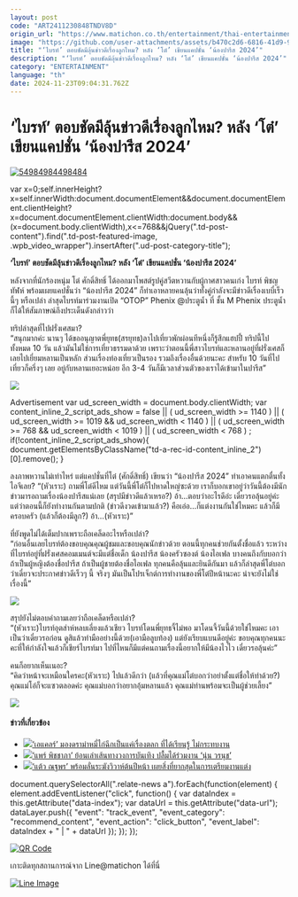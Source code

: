 ```yaml
---
layout: post
code: "ART2411230848TNDV8D"
origin_url: "https://www.matichon.co.th/entertainment/thai-entertainment/news_4915921"
image: "https://github.com/user-attachments/assets/b470c2d6-6816-41d9-9f11-bb21c37ab246"
title: "‘ไบรท์’ ตอบชัดมีลุ้นข่าวดีเรื่องลูกไหม? หลัง ‘โต๋’ เขียนแคปชั่น ‘น้องปารีส 2024’"
description: "‘ไบรท์’ ตอบชัดมีลุ้นข่าวดีเรื่องลูกไหม? หลัง ‘โต๋’ เขียนแคปชั่น ‘น้องปารีส 2024’"
category: "ENTERTAINMENT"
language: "th"
date: 2024-11-23T09:04:31.762Z
---
```


# ‘ไบรท์’ ตอบชัดมีลุ้นข่าวดีเรื่องลูกไหม? หลัง ‘โต๋’ เขียนแคปชั่น ‘น้องปารีส 2024’

[![](https://www.matichon.co.th/wp-content/uploads/2024/11/54984984498484.jpg "54984984498484")](https://www.matichon.co.th/wp-content/uploads/2024/11/54984984498484.jpg)

var x=0;self.innerHeight?x=self.innerWidth:document.documentElement&&document.documentElement.clientHeight?x=document.documentElement.clientWidth:document.body&&(x=document.body.clientWidth),x<=768&&jQuery(".td-post-content").find(".td-post-featured-image, .wpb\_video\_wrapper").insertAfter(".ud-post-category-title");

**‘ไบรท์’ ตอบชัดมีลุ้นข่าวดีเรื่องลูกไหม? หลัง ‘โต๋’ เขียนแคปชั่น ‘น้องปารีส 2024’**

หลังจากที่นักร้องหนุ่ม โต๋ ศักดิ์สิทธิ์ ได้ออกมาโพสต์รูปคู่สวีตหวานกับผู้กาศสาวคนเก่ง ไบรท์ พิชญทัฬห์ พร้อมเผยแคปชั่นว่า “น้องปารีส 2024” ก็ทำเอาหลายคนลุ้นว่าทั้งคู่กำลังจะมีข่าวดีเรื่องเบบี๋เร็วนี้ๆ หรือเปล่า ล่าสุดไบรท์มาร่วมงานเปิด “OTOP” Phenix @ประตูน้ำ ที่ ชั้น M Phenix ประตูน้ำ ก็ได้ให้สัมภาษณ์ถึงประเด็นดังกล่าวว่า

ทริปล่าสุดที่ไปฝรั่งเศสมา?  
“สนุกมากค่ะ นานๆ ได้ขออนุญาตพี่ยุทธ(สรยุทธ)ลาไปเที่ยวพักผ่อนทีหนึ่งก็รู้สึกแฮปปี้ ทริปนี้ไปทั้งหมด 10 วัน แล้วมันไม่ใช่การเที่ยวธรรมดาด้วย เพราะว่าตอนนี้พี่สาวไบรท์และหลานอยู่ที่ฝรั่งเศสก็เลยไปเยี่ยมหลานเป็นหลัก ส่วนเรื่องท่องเที่ยวเป็นรอง รวมถึงเรื่องอื่นด้วยนะคะ สำหรับ 10 วันที่ไปเที่ยวก็ครึ่งๆ เลย อยู่กับหลานเยอะหน่อย อีก 3-4 วันก็มีเวลาส่วนตัวของเราได้เข้ามาในปารีส”

![](https://www.matichon.co.th/wp-content/uploads/2024/11/S__537567329_0-819x1024.jpg)

Advertisement var ud\_screen\_width = document.body.clientWidth; var content\_inline\_2\_script\_ads\_show = false || ( ud\_screen\_width >= 1140 ) || ( ud\_screen\_width >= 1019 && ud\_screen\_width < 1140 ) || ( ud\_screen\_width >= 768 && ud\_screen\_width < 1019 ) || ( ud\_screen\_width < 768 ) ; if(!content\_inline\_2\_script\_ads\_show){ document.getElementsByClassName("td-a-rec-id-content\_inline\_2")\[0\].remove(); }

ลงภาพหวานไม่เท่าไหร่ แต่แคปชั่นที่โต๋ (ศักดิ์สิทธิ์) เขียนว่า “น้องปารีส 2024” ทำเอาคนแตกตื่นทั้งไอจีเลย? “(หัวเราะ) ถามพี่โต๋ดีไหม แต่วันนี้พี่โต๋ก็ไปหาดใหญ่ซะด้วย เราก็บอกเขาอยู่ว่าวันนี้ต้องมีนักข่าวมารอถามเรื่องน้องปารีสแน่เลย (สรุปมีข่าวดีแล้วเหรอ?) อ้า…ตอบว่าอะไรดีอ่ะ เดี๋ยวรอลุ้นอยู่ค่ะ แต่ว่าตอนนี้ก็ยังทำงานกันตามปกติ (ข่าวดีงวดเข้ามาแล้ว?) คือเอ่อ…ก็แต่งงานกันใช่ไหมคะ แล้วก็มีครอบครัว (แล้วก็ต้องมีลูก?) อ้า…(หัวเราะ)”

ที่ยังพูดไม่ได้เต็มปากเพราะถือเคล็ดอะไรหรือเปล่า?  
“ก่อนอื่นเลยไบรท์ต้องขอบคุณคุณผู้ชมและขอบคุณนักข่าวด้วย ตอนนี้ทุกคนช่วยกันตั้งชื่อแล้ว ระหว่างที่ไบรท์อยู่ที่ฝรั่งเศสคอมเมนต์จะมีแต่ชื่อเด็ก น้องปารีส น้องครัวซองต์ น้องไอเฟล บางคนถึงกับบอกว่าถ้าเป็นผู้หญิงต้องชื่อปารีส ถ้าเป็นผู้ชายต้องชื่อไอเฟล ทุกคนคือลุ้นและยินดีกันมา แล้วก็ล่าสุดพี่โต๋บอกว่าเดี๋ยวจะประกาศข่าวดีเร็วๆ นี้ จริงๆ มันเป็นโปรเจ็กต์การทำงานของพี่โต๋ปีหน้านะคะ น่าจะยังไม่ใช่เรื่องนี้”

![](https://www.matichon.co.th/wp-content/uploads/2024/11/S__537567330_0-1024x458.jpg)

สรุปยังไม่ตอบคำถามเลยว่าถือเคล็ดหรือเปล่า?  
“(หัวเราะ)ไบรท์อุตส่าห์หลบเลี่ยงแล้วเชียว ไบรท์โดนพี่ยุทธจี้ไม่พอ มาโดนจี้วันนี้ด้วยใช่ไหมคะ เอาเป็นว่าเดี๋ยวรอก่อน ดูสิแล้วทำมืออย่างนี้ด้วย(เอามือลูบท้อง) แต่ยังเรียบแบนดีอยู่ค่ะ ขอบคุณทุกคนนะคะที่ให้กำลังใจแล้วก็เชียร์ไบรท์มา ไปที่ไหนก็มีแต่คนถามเรื่องนี้อยากให้มีน้องไวไว เดี๋ยวรอลุ้นค่ะ”

คนก็อยากเห็นเนอะ?  
“คิดว่าหน้าจะเหมือนใครคะ(หัวเราะ) ไปแล้วดีกว่า (แล้วที่คุณแม่โต๋บอกว่าอย่าตั้งแต่ชื่อให้ทำด้วย?) คุณแม่โอ๋ก็จะแซวตลอดค่ะ คุณแม่บอกว่าอยากอุ้มหลานแล้ว คุณแม่ท่านพร้อมจะเป็นผู้ช่วยเลี้ยง”

![](https://www.matichon.co.th/wp-content/uploads/2024/11/S__537567322_0-1024x768.jpg)

#### ข่าวที่เกี่ยวข้อง

*   [![](https://www.matichon.co.th/wp-content/uploads/2024/11/18498498449.jpg)‘เอแคลร์’ มองดราม่าหมี่ไก่ฉีกเป็นแค่เรื่องตลก ที่ได้เรียนรู้ ไม่กระทบงาน](https://www.matichon.co.th/entertainment/thai-entertainment/news_4915885)
*   [![](https://www.matichon.co.th/wp-content/uploads/2024/11/prae1.jpg)‘แพร์ พิชชาภา’ ย้อนเล่าเส้นทางวงการบันเทิง ปลื้มได้ร่วมงาน ‘นุ่น วรนุช’](https://www.matichon.co.th/entertainment/thai-entertainment/news_4915804)
*   [![](https://www.matichon.co.th/wp-content/uploads/2024/11/489498494.jpg)‘แต้ว ณฐพร’ พร้อมลั่นระฆังวิวาห์ต้นปีหน้า เผยสิ่งที่ยากสุดในการเตรียมงานแต่ง](https://www.matichon.co.th/entertainment/thai-entertainment/news_4915739)

document.querySelectorAll(".relate-news a").forEach(function(element) { element.addEventListener("click", function() { var dataIndex = this.getAttribute("data-index"); var dataUrl = this.getAttribute("data-url"); dataLayer.push({ "event": "track\_event", "event\_category": "recommend\_content", "event\_action": "click\_button", "event\_label": dataIndex + " | " + dataUrl }); }); });

[![QR Code](https://www.matichon.co.th/wp-content/uploads/2023/07/wob1371z.jpg)](https://lin.ee/ht0nDxX)

เกาะติดทุกสถานการณ์จาก Line@matichon ได้ที่นี่

[![Line Image](https://www.matichon.co.th/wp-content/uploads/2023/07/th.png)](https://lin.ee/ht0nDxX)